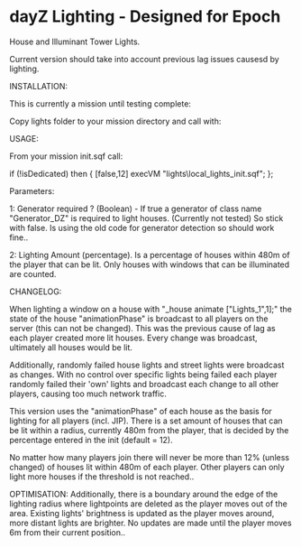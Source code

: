 dayZ Lighting - Designed for Epoch
==================================

House and Illuminant Tower Lights. 

Current version should take into account previous lag issues causesd by lighting.

INSTALLATION:

This is currently a mission until testing complete:

Copy lights folder to your mission directory and call with:

USAGE:

From your mission init.sqf call:

if (!isDedicated) then {
[false,12] execVM "lights\local_lights_init.sqf";
};

Parameters:

1: Generator required ? (Boolean) - If true a generator of class name "Generator_DZ" is required to light houses. (Currently not tested) So stick with false. Is using the old code for generator detection so should work fine..

2: Lighting Amount (percentage). Is a percentage of houses within 480m of the player that can be lit. Only houses with windows that can be illuminated are counted.

CHANGELOG:

When lighting a window on a house with "_house animate ["Lights_1",1];" the state of the house "animationPhase" is broadcast to all players on the server (this can not be changed). This was the previous cause of lag as each player created more lit houses. Every change was broadcast, ultimately all houses would be lit.

Additionally, randomly failed house lights and street lights were broadcast as changes. With no control over specific lights being failed each player randomly failed their 'own' lights and broadcast each change to all other players, causing too much network traffic.

This version uses the "animationPhase" of each house as the basis for lighting for all players (incl. JIP). There is a set amount of houses that can be lit within a radius, currently 480m from the player, that is decided by the percentage entered in the init (default = 12).

No matter how many players join there will never be more than 12% (unless changed) of houses lit within 480m of each player. Other players can only light more houses if the threshold is not reached..

OPTIMISATION:
Additionally, there is a boundary around the edge of the lighting radius where lightpoints are deleted as the player moves out of the area. Existing lights' brightness is updated as the player moves around, more distant lights are brighter. No updates are made until the player moves 6m from their current position..
